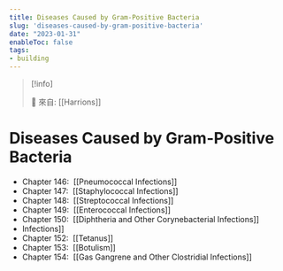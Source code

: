 ```yaml
---
title: Diseases Caused by Gram-Positive Bacteria
slug: 'diseases-caused-by-gram-positive-bacteria'
date: "2023-01-31"
enableToc: false
tags:
- building
---
```


> [!info]
>
> 🌱 來自: [[Harrions]]

# Diseases Caused by Gram-Positive Bacteria

*   Chapter 146:  [[Pneumococcal Infections]]
*   Chapter 147:  [[Staphylococcal Infections]]
*   Chapter 148:  [[Streptococcal Infections]]
*   Chapter 149:  [[Enterococcal Infections]]
*   Chapter 150:  [[Diphtheria and Other Corynebacterial Infections]]
* Infections]]
*   Chapter 152:  [[Tetanus]]
*   Chapter 153:  [[Botulism]]
*   Chapter 154:  [[Gas Gangrene and Other Clostridial Infections]]

